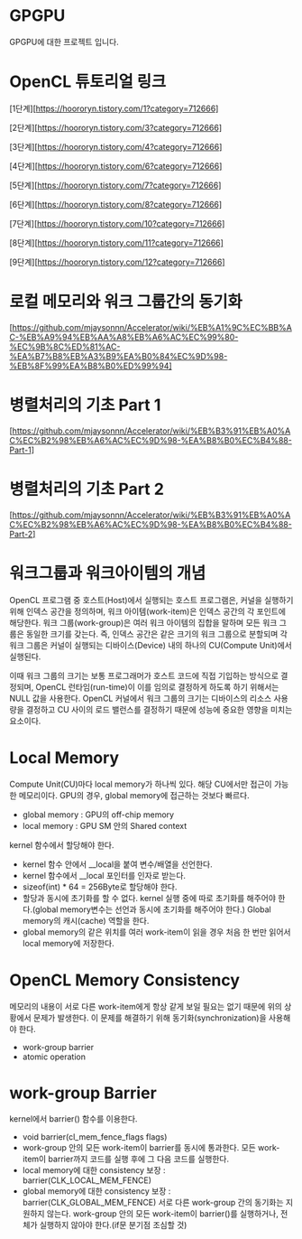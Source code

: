 # GPGPU
GPGPU에 대한 프로젝트 입니다.

# OpenCL 튜토리얼 링크
[1단계][https://hoororyn.tistory.com/1?category=712666]

[2단계][https://hoororyn.tistory.com/3?category=712666]

[3단계][https://hoororyn.tistory.com/4?category=712666]

[4단계][https://hoororyn.tistory.com/6?category=712666]

[5단계][https://hoororyn.tistory.com/7?category=712666]

[6단계][https://hoororyn.tistory.com/8?category=712666]

[7단계][https://hoororyn.tistory.com/10?category=712666]

[8단계][https://hoororyn.tistory.com/11?category=712666]

[9단계][https://hoororyn.tistory.com/12?category=712666]

# 로컬 메모리와 워크 그룹간의 동기화
[https://github.com/mjaysonnn/Accelerator/wiki/%EB%A1%9C%EC%BB%AC-%EB%A9%94%EB%AA%A8%EB%A6%AC%EC%99%80-%EC%9B%8C%ED%81%AC-%EA%B7%B8%EB%A3%B9%EA%B0%84%EC%9D%98-%EB%8F%99%EA%B8%B0%ED%99%94]

# 병렬처리의 기초 Part 1
[https://github.com/mjaysonnn/Accelerator/wiki/%EB%B3%91%EB%A0%AC%EC%B2%98%EB%A6%AC%EC%9D%98-%EA%B8%B0%EC%B4%88-Part-1]

# 병렬처리의 기초 Part 2
[https://github.com/mjaysonnn/Accelerator/wiki/%EB%B3%91%EB%A0%AC%EC%B2%98%EB%A6%AC%EC%9D%98-%EA%B8%B0%EC%B4%88-Part-2]

# 워크그룹과 워크아이템의 개념
OpenCL 프로그램 중 호스트(Host)에서 실행되는 호스트 프로그램은, 커널을 실행하기 위해 인덱스 공간을 정의하며, 워크 아이템(work-item)은 인덱스 공간의 각 포인트에 해당한다. 워크 그룹(work-group)은 여러 워크 아이템의 집합을 말하며 모든 워크 그룹은 동일한 크기를 갖는다. 즉, 인덱스 공간은 같은 크기의 워크 그룹으로 분할되며 각 워크 그룹은 커널이 실행되는 디바이스(Device) 내의 하나의 CU(Compute Unit)에서 실행된다.

이때 워크 그룹의 크기는 보통 프로그래머가 호스트 코드에 직접 기입하는 방식으로 결정되며, OpenCL 런타임(run-time)이 이를 임의로 결정하게 하도록 하기 위해서는 NULL 값을 사용한다. OpenCL 커널에서 워크 그룹의 크기는 디바이스의 리소스 사용량을 결정하고 CU 사이의 로드 밸런스를 결정하기 때문에 성능에 중요한 영향을 미치는 요소이다.

# Local Memory
Compute Unit(CU)마다 local memory가 하나씩 있다. 해당 CU에서만 접근이 가능한 메모리이다. GPU의 경우, global memory에 접근하는 것보다 빠르다.
- global memory : GPU의 off-chip memory
- local memory : GPU SM 안의 Shared context

kernel 함수에서 할당해야 한다.
- kernel 함수 안에서 __local을 붙여 변수/배열을 선언한다.
- kernel 함수에서 __local 포인터를 인자로 받는다.
- sizeof(int) * 64 = 256Byte로 할당해야 한다.
- 할당과 동시에 초기화를 할 수 없다. kernel 실행 중에 따로 초기화를 해주어야 한다.(global memory변수는 선언과 동시에 초기화를 해주어야 한다.)
Global memory의 캐시(cache) 역할을 한다.
- global memory의 같은 위치를 여러 work-item이 읽을 경우 처음 한 번만 읽어서 local memory에 저장한다.

# OpenCL Memory Consistency
메모리의 내용이 서로 다른 work-item에게 항상 같게 보일 필요는 없기 때문에 위의 상황에서 문제가 발생한다.
이 문제를 해결하기 위해 동기화(synchronization)을 사용해야 한다.
- work-group barrier
- atomic operation

# work-group Barrier
kernel에서 barrier() 함수를 이용한다.
- void barrier(cl_mem_fence_flags flags)
- work-group 안의 모든 work-item이 barrier를 동시에 통과한다. 모든 work-item이 barrier까지 코드를 실행 후에 그 다음 코드를 실행한다.
- local memory에 대한 consistency 보장 : barrier(CLK_LOCAL_MEM_FENCE)
- global memory에 대한 consistency 보장 : barrier(CLK_GLOBAL_MEM_FENCE)
서로 다른 work-group 간의 동기화는 지원하지 않는다.
work-group 안의 모든 work-item이 barrier()를 실행하거나, 전체가 실행하지 않아야 한다.(if문 분기점 조심할 것)